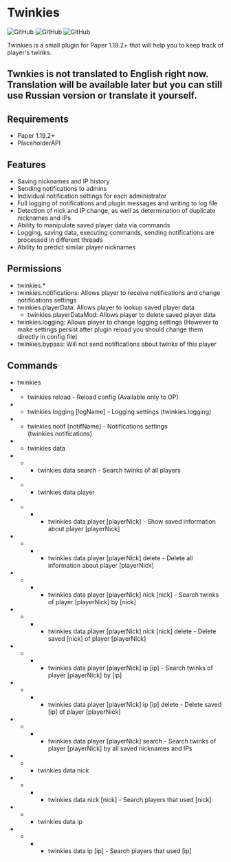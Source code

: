 # Twinkies
![GitHub](https://img.shields.io/badge/Version-1.2-green)
![GitHub](https://img.shields.io/badge/Paper-1.19.2%2B-lightgrey)
![GitHub](https://img.shields.io/github/license/Wyne10/Twinkies)

Twinkies is a small plugin for Paper 1.19.2+ that will help you to keep track of player's twinks.

## Twnkies is not translated to English right now. Translation will be available later but you can still use Russian version or translate it yourself.

## Requirements
 - Paper 1.19.2+
 - PlaceholderAPI

## Features
 - Saving nicknames and IP history
 - Sending notifications to admins
 - Individual notification settings for each administrator
 - Full logging of notifications and plugin messages and writing to log file
 - Detection of nick and IP change, as well as determination of duplicate nicknames and IPs
 - Ability to manipulate saved player data via commands
 - Logging, saving data, executing commands, sending notifications are processed in different threads
 - Ability to predict similar player nicknames


## Permissions
- twinkies.*
- twinkies.notifications: Allows player to receive notifications and change notifications settings
- twinkies.playerData: Allows player to lookup saved player data
   - twinkies.playerDataMod: Allows player to delete saved player data
- twinkies.logging: Allows player to change logging settings (However to make settings persist after plugin reload you should change them directly in config file)
- twinkies.bypass: Will not send notifications about twinks of this player

## Commands
- twinkies
- - twinkies reload - Reload config (Available only to OP)
- - twinkies logging [logName] - Logging settings (twinkies.logging)
- - twinkies notif [notifName] - Notifications settings (twinkies.notifications)
- - twinkies data
- - - twinkies data search - Search twinks of all players
- - - twinkies data player
- - - - twinkies data player [playerNick] - Show saved information about player [playerNick]
- - - - twinkies data player [playerNick] delete - Delete all information about player [playerNick]
- - - - twinkies data player [playerNick] nick [nick] - Search twinks of player [playerNick] by [nick]
- - - - twinkies data player [playerNick] nick [nick] delete - Delete saved [nick] of player [playerNick]
- - - - twinkies data player [playerNick] ip [ip] - Search twinks of player [playerNick] by [ip]
- - - - twinkies data player [playerNick] ip [ip] delete - Delete saved [ip] of player [playerNick]
- - - - twinkies data player [playerNick] search - Search twinks of player [playerNick] by all saved nicknames and IPs
- - - twinkies data nick
- - - - twinkies data nick [nick] - Search players that used [nick]
- - - twinkies data ip
- - - - twinkies data ip [ip] - Search players that used [ip]